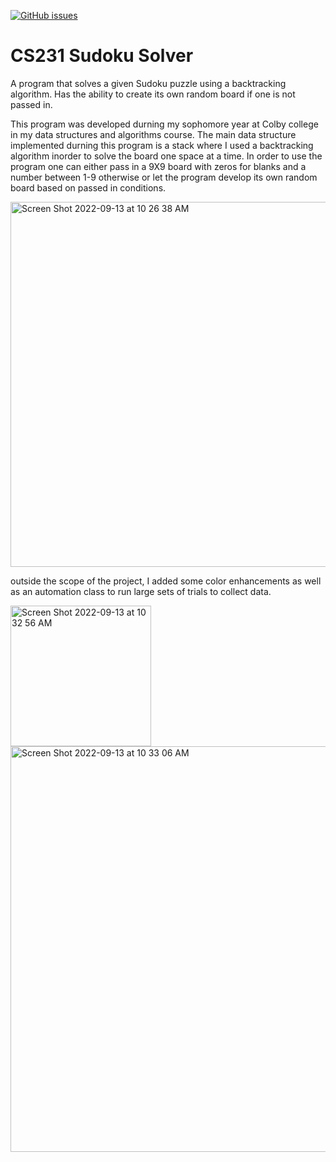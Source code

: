[![GitHub issues](https://img.shields.io/github/issues/GhailanFadah/CS231)](https://github.com/GhailanFadah/CS231/issues)
# CS231 Sudoku Solver

A program that solves a given Sudoku puzzle using a backtracking algorithm. Has the ability to create its own random board if one is not passed in.

This program was developed durning my sophomore year at Colby college in my data structures and algorithms course. The main data structure implemented durning this program is a stack where I used a backtracking algorithm inorder to solve the board one space at a time. In order to use the program one can either pass in a 9X9 board with zeros for blanks and a number between 1-9 otherwise or let the program develop its own random board based on passed in conditions. 

<img width="584" alt="Screen Shot 2022-09-13 at 10 26 38 AM" src="https://user-images.githubusercontent.com/106716018/189927766-83905699-881a-410d-97e3-74a56d570727.png">


outside the scope of the project, I added some color enhancements as well as an automation class to run large sets of trials to collect data.

<img width="225" alt="Screen Shot 2022-09-13 at 10 32 56 AM" src="https://user-images.githubusercontent.com/106716018/189929296-11b29a23-214c-4bcf-b058-732bcc05c4d7.png">

<img width="649" alt="Screen Shot 2022-09-13 at 10 33 06 AM" src="https://user-images.githubusercontent.com/106716018/189929328-897664ff-98bb-421f-867b-110b2fec2bd1.png">



